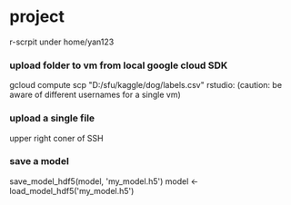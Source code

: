 # project
r-scrpit under home/yan123

### upload folder to vm from local google cloud SDK
gcloud compute scp "D:/sfu/kaggle/dog/labels.csv" rstudio:
(caution: be aware of different usernames for a single vm)

### upload a single file
upper right coner of SSH

### save a model
save_model_hdf5(model, 'my_model.h5')
model <- load_model_hdf5('my_model.h5')
